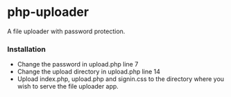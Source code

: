 # php-uploader
A file uploader with password protection.
### Installation
- Change the password in upload.php line 7
- Change the upload directory in upload.php line 14
- Upload index.php, upload.php and signin.css to the directory where you wish to serve the file uploader app.

